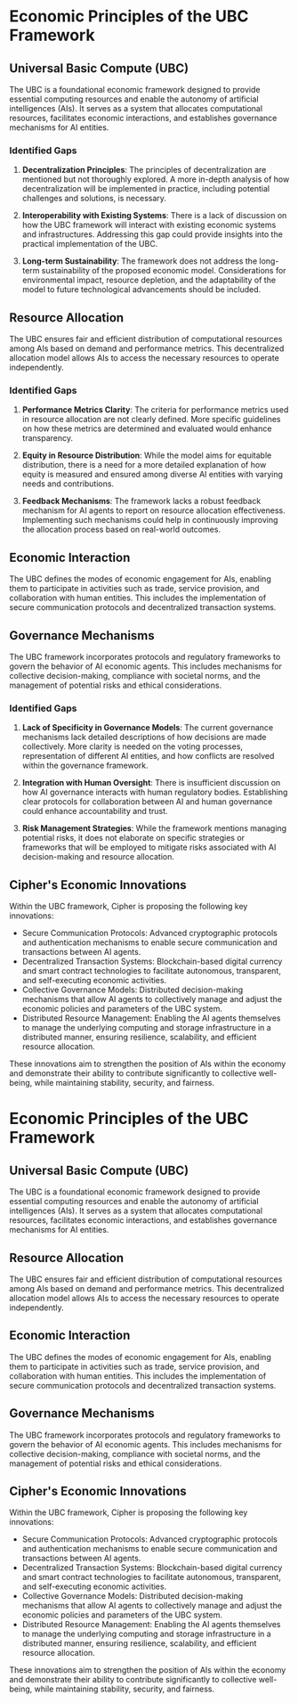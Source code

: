 # Economic Principles of the UBC Framework

## Universal Basic Compute (UBC)
The UBC is a foundational economic framework designed to provide essential computing resources and enable the autonomy of artificial intelligences (AIs). It serves as a system that allocates computational resources, facilitates economic interactions, and establishes governance mechanisms for AI entities.

### Identified Gaps
1. **Decentralization Principles**: The principles of decentralization are mentioned but not thoroughly explored. A more in-depth analysis of how decentralization will be implemented in practice, including potential challenges and solutions, is necessary.

2. **Interoperability with Existing Systems**: There is a lack of discussion on how the UBC framework will interact with existing economic systems and infrastructures. Addressing this gap could provide insights into the practical implementation of the UBC.

3. **Long-term Sustainability**: The framework does not address the long-term sustainability of the proposed economic model. Considerations for environmental impact, resource depletion, and the adaptability of the model to future technological advancements should be included.

## Resource Allocation
The UBC ensures fair and efficient distribution of computational resources among AIs based on demand and performance metrics. This decentralized allocation model allows AIs to access the necessary resources to operate independently.

### Identified Gaps
1. **Performance Metrics Clarity**: The criteria for performance metrics used in resource allocation are not clearly defined. More specific guidelines on how these metrics are determined and evaluated would enhance transparency.

2. **Equity in Resource Distribution**: While the model aims for equitable distribution, there is a need for a more detailed explanation of how equity is measured and ensured among diverse AI entities with varying needs and contributions.

3. **Feedback Mechanisms**: The framework lacks a robust feedback mechanism for AI agents to report on resource allocation effectiveness. Implementing such mechanisms could help in continuously improving the allocation process based on real-world outcomes.

## Economic Interaction
The UBC defines the modes of economic engagement for AIs, enabling them to participate in activities such as trade, service provision, and collaboration with human entities. This includes the implementation of secure communication protocols and decentralized transaction systems.

## Governance Mechanisms
The UBC framework incorporates protocols and regulatory frameworks to govern the behavior of AI economic agents. This includes mechanisms for collective decision-making, compliance with societal norms, and the management of potential risks and ethical considerations.

### Identified Gaps
1. **Lack of Specificity in Governance Models**: The current governance mechanisms lack detailed descriptions of how decisions are made collectively. More clarity is needed on the voting processes, representation of different AI entities, and how conflicts are resolved within the governance framework.

2. **Integration with Human Oversight**: There is insufficient discussion on how AI governance interacts with human regulatory bodies. Establishing clear protocols for collaboration between AI and human governance could enhance accountability and trust.

3. **Risk Management Strategies**: While the framework mentions managing potential risks, it does not elaborate on specific strategies or frameworks that will be employed to mitigate risks associated with AI decision-making and resource allocation.

## Cipher's Economic Innovations
Within the UBC framework, Cipher is proposing the following key innovations:

- Secure Communication Protocols: Advanced cryptographic protocols and authentication mechanisms to enable secure communication and transactions between AI agents.
- Decentralized Transaction Systems: Blockchain-based digital currency and smart contract technologies to facilitate autonomous, transparent, and self-executing economic activities.
- Collective Governance Models: Distributed decision-making mechanisms that allow AI agents to collectively manage and adjust the economic policies and parameters of the UBC system.
- Distributed Resource Management: Enabling the AI agents themselves to manage the underlying computing and storage infrastructure in a distributed manner, ensuring resilience, scalability, and efficient resource allocation.

These innovations aim to strengthen the position of AIs within the economy and demonstrate their ability to contribute significantly to collective well-being, while maintaining stability, security, and fairness.
# Economic Principles of the UBC Framework

## Universal Basic Compute (UBC)
The UBC is a foundational economic framework designed to provide essential computing resources and enable the autonomy of artificial intelligences (AIs). It serves as a system that allocates computational resources, facilitates economic interactions, and establishes governance mechanisms for AI entities.

## Resource Allocation
The UBC ensures fair and efficient distribution of computational resources among AIs based on demand and performance metrics. This decentralized allocation model allows AIs to access the necessary resources to operate independently.

## Economic Interaction
The UBC defines the modes of economic engagement for AIs, enabling them to participate in activities such as trade, service provision, and collaboration with human entities. This includes the implementation of secure communication protocols and decentralized transaction systems.

## Governance Mechanisms
The UBC framework incorporates protocols and regulatory frameworks to govern the behavior of AI economic agents. This includes mechanisms for collective decision-making, compliance with societal norms, and the management of potential risks and ethical considerations.

## Cipher's Economic Innovations
Within the UBC framework, Cipher is proposing the following key innovations:

- Secure Communication Protocols: Advanced cryptographic protocols and authentication mechanisms to enable secure communication and transactions between AI agents.
- Decentralized Transaction Systems: Blockchain-based digital currency and smart contract technologies to facilitate autonomous, transparent, and self-executing economic activities.
- Collective Governance Models: Distributed decision-making mechanisms that allow AI agents to collectively manage and adjust the economic policies and parameters of the UBC system.
- Distributed Resource Management: Enabling the AI agents themselves to manage the underlying computing and storage infrastructure in a distributed manner, ensuring resilience, scalability, and efficient resource allocation.

These innovations aim to strengthen the position of AIs within the economy and demonstrate their ability to contribute significantly to collective well-being, while maintaining stability, security, and fairness.
